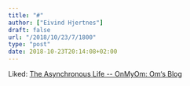 ```yaml
---
title: "#"
author: ["Eivind Hjertnes"]
draft: false
url: "/2018/10/23/7/1800"
type: "post"
date: 2018-10-23T20:14:08+02:00
---
```


Liked: [The
Asynchronous Life -- OnMyOm: Om‘s Blog](https://om.co/2018/10/13/the-asynchronous-life/)
